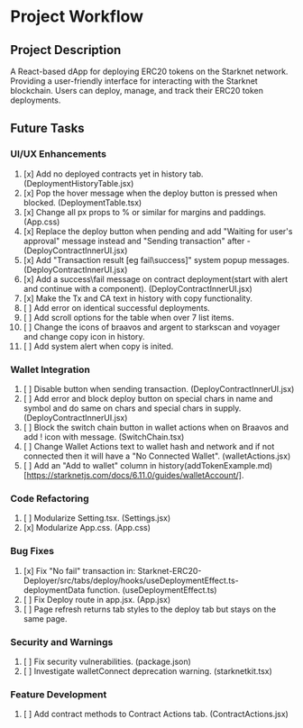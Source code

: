 # Project Workflow

## Project Description
A React-based dApp for deploying ERC20 tokens on the Starknet network.
Providing a user-friendly interface for interacting with the Starknet blockchain.
Users can deploy, manage, and track their ERC20 token deployments.

## Future Tasks

### UI/UX Enhancements
1. [x] Add no deployed contracts yet in history tab. (DeploymentHistoryTable.jsx)
2. [x] Pop the hover message when the deploy button is pressed when blocked. (DeploymentTable.tsx)
3. [x] Change all px props to % or similar for margins and paddings. (App.css)
4. [x] Replace the deploy button when pending and add "Waiting for user's approval" message instead and "Sending transaction" after - (DeployContractInnerUI.jsx)
5. [x] Add "Transaction result [eg fail\success]" system popup messages. (DeployContractInnerUI.jsx)
6. [x] Add a success\fail message on contract deployment(start with alert and continue with a component). (DeployContractInnerUI.jsx)
7. [x] Make the Tx and CA text in history with copy functionality.
8. [ ] Add error on identical successful deployments.
9. [ ] Add scroll options for the table when over 7 list items.
0. [ ] Change the icons of braavos and argent to starkscan and voyager and change copy icon in history.
1. [ ] Add system alert when copy is inited.

### Wallet Integration
1. [ ] Disable button when sending transaction. (DeployContractInnerUI.jsx)
2. [ ] Add error and block deploy button on special chars in name and symbol and do same on chars and special chars in supply. (DeployContractInnerUI.jsx)
3. [ ] Block the switch chain button in wallet actions when on Braavos and add ! icon with message. (SwitchChain.tsx)
4. [ ] Change Wallet Actions text to wallet hash and network and if not connected then it will have a "No Connected Wallet". (walletActions.jsx)
5. [ ] Add an "Add to wallet" column in history(addTokenExample.md)[https://starknetjs.com/docs/6.11.0/guides/walletAccount/].

### Code Refactoring
1. [ ] Modularize Setting.tsx. (Settings.jsx)
2. [x] Modularize App.css. (App.css)

### Bug Fixes
1. [x] Fix "No fail" transaction in: Starknet-ERC20-Deployer/src/tabs/deploy/hooks/useDeploymentEffect.ts-deploymentData function. (useDeploymentEffect.ts)
2. [ ] Fix Deploy route in app.jsx. (App.jsx)
3. [ ] Page refresh returns tab styles to the deploy tab but stays on the same page.


### Security and Warnings
1. [ ] Fix security vulnerabilities. (package.json)
2. [ ] Investigate walletConnect deprecation warning. (starknetkit.tsx)

### Feature Development
1. [ ] Add contract methods to Contract Actions tab. (ContractActions.jsx)

